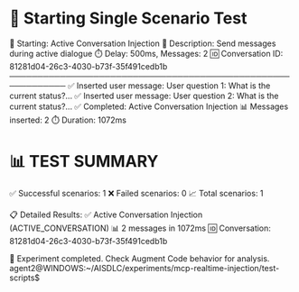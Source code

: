🚀 Starting Single Scenario Test
============================================================

🧪 Starting: Active Conversation Injection
📝 Description: Send messages during active dialogue
⏱️  Delay: 500ms, Messages: 2
🆔 Conversation ID: 81281d04-26c3-4030-b73f-35f491cedb1b
────────────────────────────────────────────────────────────
✅ Inserted user message: User question 1: What is the current status?...
✅ Inserted user message: User question 2: What is the current status?...
✅ Completed: Active Conversation Injection
📊 Messages inserted: 2
⏱️  Duration: 1072ms

📊 TEST SUMMARY
============================================================
✅ Successful scenarios: 1
❌ Failed scenarios: 0
📈 Total scenarios: 1

📋 Detailed Results:
✅ Active Conversation Injection (ACTIVE_CONVERSATION)
   📊 2 messages in 1072ms
   🆔 Conversation: 81281d04-26c3-4030-b73f-35f491cedb1b

🔬 Experiment completed. Check Augment Code behavior for analysis.
agent2@WINDOWS:~/AISDLC/experiments/mcp-realtime-injection/test-scripts$ 